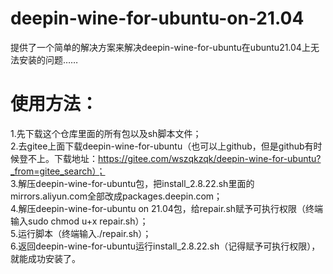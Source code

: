 # deepin-wine-for-ubuntu-on-21.04
提供了一个简单的解决方案来解决deepin-wine-for-ubuntu在ubuntu21.04上无法安装的问题……  
# 使用方法：
1.先下载这个仓库里面的所有包以及sh脚本文件；   
2.去gitee上面下载deepin-wine-for-ubuntu（也可以上github，但是github有时候登不上。下载地址：https://gitee.com/wszqkzqk/deepin-wine-for-ubuntu?_from=gitee_search）；   
3.解压deepin-wine-for-ubuntu包，把install_2.8.22.sh里面的mirrors.aliyun.com全部改成packages.deepin.com；   
4.解压deepin-wine-for-ubuntu on 21.04包，给repair.sh赋予可执行权限（终端输入sudo chmod u+x repair.sh）；   
5.运行脚本（终端输入./repair.sh）；  
6.返回deepin-wine-for-ubuntu运行install_2.8.22.sh（记得赋予可执行权限），就能成功安装了。  
